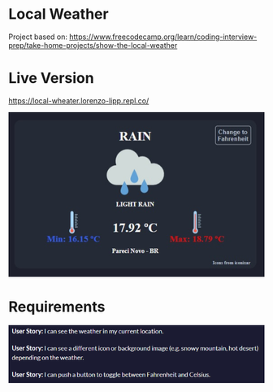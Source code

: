 # Local Weather

Project based on: https://www.freecodecamp.org/learn/coding-interview-prep/take-home-projects/show-the-local-weather

# Live Version

https://local-wheater.lorenzo-lipp.repl.co/

![image](images/preview.jpg)

# Requirements

![image](images/requirements.png)